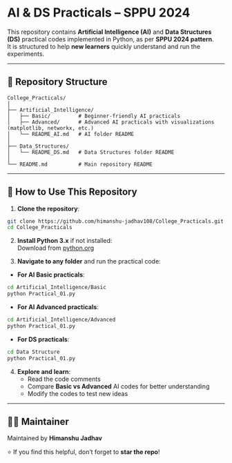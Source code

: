 # AI & DS Practicals – SPPU 2024

This repository contains **Artificial Intelligence (AI)** and **Data Structures (DS)** practical codes implemented in Python, as per **SPPU 2024 pattern**.  
It is structured to help **new learners** quickly understand and run the experiments.

---

## 📂 Repository Structure
```
College_Practicals/
│
├── Artificial_Intelligence/
│   ├── Basic/         # Beginner-friendly AI practicals
│   ├── Advanced/      # Advanced AI practicals with visualizations (matplotlib, networkx, etc.)
│   └── README_AI.md   # AI folder README
│
├── Data_Structures/
│   └── README_DS.md   # Data Structures folder README
│
└── README.md          # Main repository README
```

---

## 🚀 How to Use This Repository

1. **Clone the repository**:
```bash
git clone https://github.com/himanshu-jadhav108/College_Practicals.git
cd College_Practicals
```

2. **Install Python 3.x** if not installed:  
Download from [python.org](https://www.python.org/)

3. **Navigate to any folder** and run the practical code:  

- **For AI Basic practicals**:
```bash
cd Artificial_Intelligence/Basic
python Practical_01.py
```

- **For AI Advanced practicals**:
```bash
cd Artificial_Intelligence/Advanced
python Practical_01.py
```

- **For DS practicals**:
```bash
cd Data Structure
python Practical_01.py
```

4. **Explore and learn**:  
   - Read the code comments  
   - Compare **Basic vs Advanced** AI codes for better understanding  
   - Modify the codes to test new ideas  

---

## 👨‍💻 Maintainer
Maintained by **Himanshu Jadhav**

⭐ If you find this helpful, don’t forget to **star the repo**!
